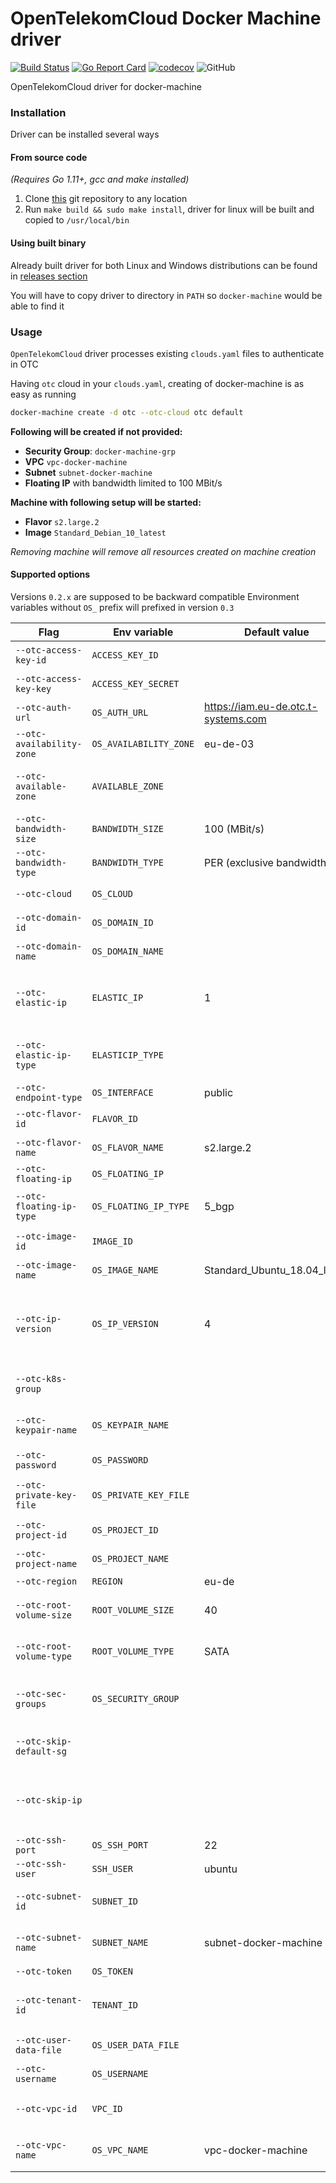# OpenTelekomCloud Docker Machine driver
[![Build Status](https://travis-ci.org/opentelekomcloud/docker-machine-opentelekomcloud.svg)](https://travis-ci.org/opentelekomcloud/docker-machine-opentelekomcloud)
[![Go Report Card](https://goreportcard.com/badge/github.com/opentelekomcloud/docker-machine-opentelekomcloud)](https://goreportcard.com/report/github.com/opentelekomcloud/docker-machine-opentelekomcloud)
[![codecov](https://codecov.io/gh/opentelekomcloud/docker-machine-opentelekomcloud/branch/devel/graph/badge.svg)](https://codecov.io/gh/opentelekomcloud/docker-machine-opentelekomcloud/branch/devel)
![GitHub](https://img.shields.io/github/license/opentelekomcloud/docker-machine-opentelekomcloud)

OpenTelekomCloud driver for docker-machine

### Installation

Driver can be installed several ways

#### From source code
_(Requires Go 1.11+, gcc and make installed)_
1. Clone [this](https://github.com/opentelekomcloud/docker-machine-opentelekomcloud) git repository to any location
2. Run `make build && sudo make install`, driver for linux will be built and copied to `/usr/local/bin`

#### Using built binary
Already built driver for both Linux and Windows distributions can be found in
[releases section](https://github.com/opentelekomcloud/docker-machine-opentelekomcloud/releases)

You will have to copy driver to directory in `PATH` so `docker-machine` would be able to find it

### Usage

`OpenTelekomCloud` driver processes existing `clouds.yaml` files to authenticate in OTC

Having `otc` cloud in your `clouds.yaml`, creating of docker-machine is as easy as running

```bash
docker-machine create -d otc --otc-cloud otc default
```

**Following will be created if not provided:**

- **Security Group**: `docker-machine-grp`
- **VPC** `vpc-docker-machine`
- **Subnet** `subnet-docker-machine`
- **Floating IP** with bandwidth limited to 100 MBit/s

**Machine with following setup will be started:**
- **Flavor** `s2.large.2`
- **Image** `Standard_Debian_10_latest`

*Removing machine will remove all resources created on machine creation*

#### Supported options
Versions `0.2.x` are supposed to be backward compatible
Environment variables without `OS_` prefix will prefixed in version `0.3`

Flag | Env variable | Default value | Description
--- | --- | --- | ---
`--otc-access-key-id`       | `ACCESS_KEY_ID`           |                                       | Access key ID for AK/SK auth
`--otc-access-key-key`      | `ACCESS_KEY_SECRET`       |                                       | Secret access key for AK/SK auth
`--otc-auth-url`            | `OS_AUTH_URL`             | https://iam.eu-de.otc.t-systems.com   | Authentication URL
`--otc-availability-zone`   | `OS_AVAILABILITY_ZONE`    | eu-de-03                              | Availability zone
`--otc-available-zone`      | `AVAILABLE_ZONE`          |                                       | Availability zone. **DEPRECATED**: use `-otc-availability-zone` instead
`--otc-bandwidth-size`      | `BANDWIDTH_SIZE`          | 100 (MBit/s)                          | Bandwidth size
`--otc-bandwidth-type`      | `BANDWIDTH_TYPE`          | PER (exclusive bandwidth)             | Bandwidth share type
`--otc-cloud`               | `OS_CLOUD`                |                                       | Name of cloud in `clouds.yaml` file
`--otc-domain-id`           | `OS_DOMAIN_ID`            |                                       | OpenTelekomCloud Domain ID
`--otc-domain-name`         | `OS_DOMAIN_NAME`          |                                       | OpenTelekomCloud Domain name
`--otc-elastic-ip`          | `ELASTIC_IP`              | 1                                     | If set to 0, elastic IP won't be created. **DEPRECATED**: use `-otc-skip-ip` instead
`--otc-elastic-ip-type`     | `ELASTICIP_TYPE`          |                                       | Bandwidth type. **DEPRECATED!** Use `-otc-floating-ip-type` instead
`--otc-endpoint-type`       | `OS_INTERFACE`            | public                                | Endpoint type
`--otc-flavor-id`           | `FLAVOR_ID`               |                                       | Flavor id to use for the instance
`--otc-flavor-name`         | `OS_FLAVOR_NAME`          | s2.large.2                            | Flavor name to use for the instance
`--otc-floating-ip`         | `OS_FLOATING_IP`          |                                       | Floating IP to use
`--otc-floating-ip-type`    | `OS_FLOATING_IP_TYPE`     | 5_bgp                                 | Bandwidth type (either `5_bgp` or `5_mailbgp`)
`--otc-image-id`            | `IMAGE_ID`                |                                       | Image id to use for the instance
`--otc-image-name`          | `OS_IMAGE_NAME`           | Standard_Ubuntu_18.04_latest          | Image name to use for the instance
`--otc-ip-version    `      | `OS_IP_VERSION`           | 4                                     | Version of IP address assigned for the machine (only 4 is supported by OTC for now)
`--otc-k8s-group`           |                           |                                       | Create security group with k8s ports allowed
`--otc-keypair-name`        | `OS_KEYPAIR_NAME`         |                                       | Key pair to use to SSH to the instance
`--otc-password`            | `OS_PASSWORD`             |                                       | OpenTelekomCloud Password
`--otc-private-key-file`    | `OS_PRIVATE_KEY_FILE`     |                                       | Private key file to use for SSH (absolute path)
`--otc-project-id`          | `OS_PROJECT_ID`           |                                       | OpenTelekomCloud Project ID
`--otc-project-name`        | `OS_PROJECT_NAME`         |                                       | OpenTelekomCloud Project name
`--otc-region`              | `REGION`                  | eu-de                                 | Region name
`--otc-root-volume-size`    | `ROOT_VOLUME_SIZE`        | 40                                    | Set volume size of root partition (in GB)
`--otc-root-volume-type`    | `ROOT_VOLUME_TYPE`        | SATA                                  | Set volume type of root partition (one of `SATA`, `SAS`, `SSD`)
`--otc-sec-groups`          | `OS_SECURITY_GROUP`       |                                       | Existing security groups to use, separated by comma
`--otc-skip-default-sg`     |                           |                                       | Don't create default security group
`--otc-skip-ip`             |                           |                                       | If set, elastic IP won't be created, machine IP will be set to instance local IP
`--otc-ssh-port`            | `OS_SSH_PORT`             | 22                                    | Machine SSH port
`--otc-ssh-user`            | `SSH_USER`                | ubuntu                                | SSH user
`--otc-subnet-id`           | `SUBNET_ID`               |                                       | Subnet id the machine will be connected on
`--otc-subnet-name`         | `SUBNET_NAME`             | subnet-docker-machine                 | Subnet name the machine will be connected on
`--otc-token`               | `OS_TOKEN`                |                                       | Authorization token
`--otc-tenant-id`           | `TENANT_ID`               |                                       | Project ID. DEPRECATED: use `-otc-project-id` instead
`--otc-user-data-file`      | `OS_USER_DATA_FILE`       |                                       | File containing an userdata script
`--otc-username`            | `OS_USERNAME`             |                                       | OpenTelekomCloud username
`--otc-vpc-id`              | `VPC_ID`                  |                                       | VPC id the machine will be connected on
`--otc-vpc-name`            | `OS_VPC_NAME`             | vpc-docker-machine                    | VPC name the machine will be connected on
